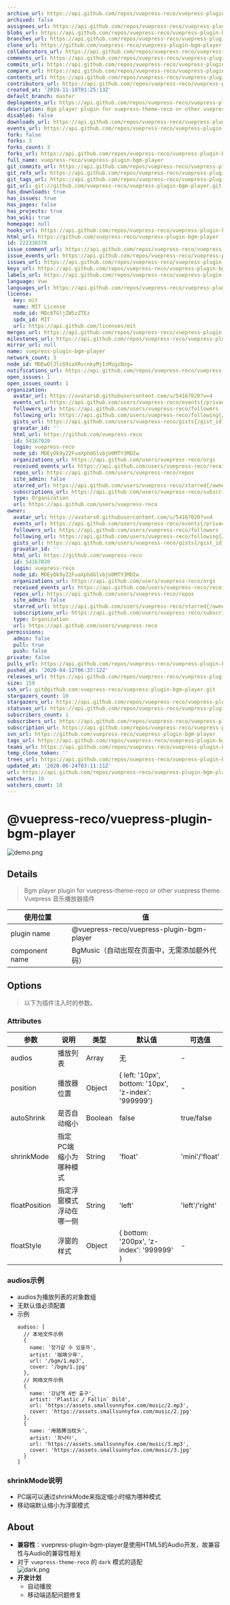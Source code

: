 ```yaml
---
archive_url: https://api.github.com/repos/vuepress-reco/vuepress-plugin-bgm-player/{archive_format}{/ref}
archived: false
assignees_url: https://api.github.com/repos/vuepress-reco/vuepress-plugin-bgm-player/assignees{/user}
blobs_url: https://api.github.com/repos/vuepress-reco/vuepress-plugin-bgm-player/git/blobs{/sha}
branches_url: https://api.github.com/repos/vuepress-reco/vuepress-plugin-bgm-player/branches{/branch}
clone_url: https://github.com/vuepress-reco/vuepress-plugin-bgm-player.git
collaborators_url: https://api.github.com/repos/vuepress-reco/vuepress-plugin-bgm-player/collaborators{/collaborator}
comments_url: https://api.github.com/repos/vuepress-reco/vuepress-plugin-bgm-player/comments{/number}
commits_url: https://api.github.com/repos/vuepress-reco/vuepress-plugin-bgm-player/commits{/sha}
compare_url: https://api.github.com/repos/vuepress-reco/vuepress-plugin-bgm-player/compare/{base}...{head}
contents_url: https://api.github.com/repos/vuepress-reco/vuepress-plugin-bgm-player/contents/{+path}
contributors_url: https://api.github.com/repos/vuepress-reco/vuepress-plugin-bgm-player/contributors
created_at: '2019-11-18T01:25:13Z'
default_branch: master
deployments_url: https://api.github.com/repos/vuepress-reco/vuepress-plugin-bgm-player/deployments
description: Bgm player plugin for vuepress-theme-reco or other vuepress theme
disabled: false
downloads_url: https://api.github.com/repos/vuepress-reco/vuepress-plugin-bgm-player/downloads
events_url: https://api.github.com/repos/vuepress-reco/vuepress-plugin-bgm-player/events
fork: false
forks: 3
forks_count: 3
forks_url: https://api.github.com/repos/vuepress-reco/vuepress-plugin-bgm-player/forks
full_name: vuepress-reco/vuepress-plugin-bgm-player
git_commits_url: https://api.github.com/repos/vuepress-reco/vuepress-plugin-bgm-player/git/commits{/sha}
git_refs_url: https://api.github.com/repos/vuepress-reco/vuepress-plugin-bgm-player/git/refs{/sha}
git_tags_url: https://api.github.com/repos/vuepress-reco/vuepress-plugin-bgm-player/git/tags{/sha}
git_url: git://github.com/vuepress-reco/vuepress-plugin-bgm-player.git
has_downloads: true
has_issues: true
has_pages: false
has_projects: true
has_wiki: true
homepage: null
hooks_url: https://api.github.com/repos/vuepress-reco/vuepress-plugin-bgm-player/hooks
html_url: https://github.com/vuepress-reco/vuepress-plugin-bgm-player
id: 222338378
issue_comment_url: https://api.github.com/repos/vuepress-reco/vuepress-plugin-bgm-player/issues/comments{/number}
issue_events_url: https://api.github.com/repos/vuepress-reco/vuepress-plugin-bgm-player/issues/events{/number}
issues_url: https://api.github.com/repos/vuepress-reco/vuepress-plugin-bgm-player/issues{/number}
keys_url: https://api.github.com/repos/vuepress-reco/vuepress-plugin-bgm-player/keys{/key_id}
labels_url: https://api.github.com/repos/vuepress-reco/vuepress-plugin-bgm-player/labels{/name}
language: Vue
languages_url: https://api.github.com/repos/vuepress-reco/vuepress-plugin-bgm-player/languages
license:
  key: mit
  name: MIT License
  node_id: MDc6TGljZW5zZTEz
  spdx_id: MIT
  url: https://api.github.com/licenses/mit
merges_url: https://api.github.com/repos/vuepress-reco/vuepress-plugin-bgm-player/merges
milestones_url: https://api.github.com/repos/vuepress-reco/vuepress-plugin-bgm-player/milestones{/number}
mirror_url: null
name: vuepress-plugin-bgm-player
network_count: 3
node_id: MDEwOlJlcG9zaXRvcnkyMjIzMzgzNzg=
notifications_url: https://api.github.com/repos/vuepress-reco/vuepress-plugin-bgm-player/notifications{?since,all,participating}
open_issues: 1
open_issues_count: 1
organization:
  avatar_url: https://avatars0.githubusercontent.com/u/54167020?v=4
  events_url: https://api.github.com/users/vuepress-reco/events{/privacy}
  followers_url: https://api.github.com/users/vuepress-reco/followers
  following_url: https://api.github.com/users/vuepress-reco/following{/other_user}
  gists_url: https://api.github.com/users/vuepress-reco/gists{/gist_id}
  gravatar_id: ''
  html_url: https://github.com/vuepress-reco
  id: 54167020
  login: vuepress-reco
  node_id: MDEyOk9yZ2FuaXphdGlvbjU0MTY3MDIw
  organizations_url: https://api.github.com/users/vuepress-reco/orgs
  received_events_url: https://api.github.com/users/vuepress-reco/received_events
  repos_url: https://api.github.com/users/vuepress-reco/repos
  site_admin: false
  starred_url: https://api.github.com/users/vuepress-reco/starred{/owner}{/repo}
  subscriptions_url: https://api.github.com/users/vuepress-reco/subscriptions
  type: Organization
  url: https://api.github.com/users/vuepress-reco
owner:
  avatar_url: https://avatars0.githubusercontent.com/u/54167020?v=4
  events_url: https://api.github.com/users/vuepress-reco/events{/privacy}
  followers_url: https://api.github.com/users/vuepress-reco/followers
  following_url: https://api.github.com/users/vuepress-reco/following{/other_user}
  gists_url: https://api.github.com/users/vuepress-reco/gists{/gist_id}
  gravatar_id: ''
  html_url: https://github.com/vuepress-reco
  id: 54167020
  login: vuepress-reco
  node_id: MDEyOk9yZ2FuaXphdGlvbjU0MTY3MDIw
  organizations_url: https://api.github.com/users/vuepress-reco/orgs
  received_events_url: https://api.github.com/users/vuepress-reco/received_events
  repos_url: https://api.github.com/users/vuepress-reco/repos
  site_admin: false
  starred_url: https://api.github.com/users/vuepress-reco/starred{/owner}{/repo}
  subscriptions_url: https://api.github.com/users/vuepress-reco/subscriptions
  type: Organization
  url: https://api.github.com/users/vuepress-reco
permissions:
  admin: false
  pull: true
  push: false
private: false
pulls_url: https://api.github.com/repos/vuepress-reco/vuepress-plugin-bgm-player/pulls{/number}
pushed_at: '2020-04-12T06:37:12Z'
releases_url: https://api.github.com/repos/vuepress-reco/vuepress-plugin-bgm-player/releases{/id}
size: 159
ssh_url: git@github.com:vuepress-reco/vuepress-plugin-bgm-player.git
stargazers_count: 10
stargazers_url: https://api.github.com/repos/vuepress-reco/vuepress-plugin-bgm-player/stargazers
statuses_url: https://api.github.com/repos/vuepress-reco/vuepress-plugin-bgm-player/statuses/{sha}
subscribers_count: 1
subscribers_url: https://api.github.com/repos/vuepress-reco/vuepress-plugin-bgm-player/subscribers
subscription_url: https://api.github.com/repos/vuepress-reco/vuepress-plugin-bgm-player/subscription
svn_url: https://github.com/vuepress-reco/vuepress-plugin-bgm-player
tags_url: https://api.github.com/repos/vuepress-reco/vuepress-plugin-bgm-player/tags
teams_url: https://api.github.com/repos/vuepress-reco/vuepress-plugin-bgm-player/teams
temp_clone_token: ''
trees_url: https://api.github.com/repos/vuepress-reco/vuepress-plugin-bgm-player/git/trees{/sha}
updated_at: '2020-06-24T03:11:11Z'
url: https://api.github.com/repos/vuepress-reco/vuepress-plugin-bgm-player
watchers: 10
watchers_count: 10
---
```


# @vuepress-reco/vuepress-plugin-bgm-player

![demo.png](https://raw.githubusercontent.com/vuepress-reco/vuepress-plugin-bgm-player/master/images/demo.png)

## Details

> Bgm player plugin for vuepress-theme-reco or other vuepress theme.  
> Vuepress 音乐播放器插件

|使用位置|值|
|-|-|
|plugin name|@vuepress-reco/vuepress-plugin-bgm-player|
|component name|BgMusic（自动出现在页面中，无需添加额外代码）|

## Options

> 以下为插件注入时的参数。

### Attributes

|参数|说明|类型|默认值|可选值|
|-|-|-|-|-|
|audios|播放列表|Array|无|-|
|position|播放器位置|Object|{ left: '10px', bottom: '10px', 'z-index': '999999'}|-|
|autoShrink|是否自动缩小|Boolean|false|true/false|
|shrinkMode|指定PC端缩小为哪种模式|String|'float'|'mini'/'float'|
|floatPosition|指定浮窗模式浮动在哪一侧|String|'left'|'left'/'right'|
|floatStyle|浮窗的样式|Object|{ bottom: '200px', 'z-index': '999999' }|-|


### audios示例

- audios为播放列表的对象数组
- 无默认值必须配置
- 示例
  ```
  audios: [
    // 本地文件示例
    {
      name: '장가갈 수 있을까',
      artist: '咖啡少年',
      url: '/bgm/1.mp3',
      cover: '/bgm/1.jpg'
    },
    // 网络文件示例
    {
      name: '강남역 4번 출구',
      artist: 'Plastic / Fallin` Dild',
      url: 'https://assets.smallsunnyfox.com/music/2.mp3',
      cover: 'https://assets.smallsunnyfox.com/music/2.jpg'
    },
    {
      name: '用胳膊当枕头',
      artist: '최낙타',
      url: 'https://assets.smallsunnyfox.com/music/3.mp3',
      cover: 'https://assets.smallsunnyfox.com/music/3.jpg'
    }
  ]  
  ```
### shrinkMode说明

- PC端可以通过shrinkMode来指定缩小时缩为哪种模式
- 移动端默认缩小为浮窗模式

## About

- **兼容性**：vuepress-plugin-bgm-player是使用HTML5的Audio开发，故兼容性与Audio的兼容性相关
- 对于 `vuepress-theme-reco` 的 `dark` 模式的适配  
  ![dark.png](https://raw.githubusercontent.com/vuepress-reco/vuepress-plugin-bgm-player/master/images/dark.png)
- **开发计划**
  - 自动播放
  - 移动端适配问题修复
